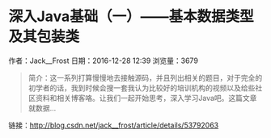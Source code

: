 # 深入Java基础（一）——基本数据类型及其包装类
作者：Jack__Frost
日期：2016-12-28 12:39
浏览量：3679
> 简介：这一系列打算慢慢地去接触源码，并且列出相关的题目，对于完全的初学者的话，我到时候会搜一套我认为比较好的培训机构的视频以及给些社区资料和相关博客咯。让我们一起开始思考，深入学习Java吧。这篇文章就数据...

 链接：http://blog.csdn.net/jack__frost/article/details/53792063
